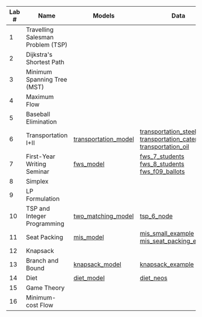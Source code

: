 | Lab # | Name                              | Models                                             | Data              | LPs              |
|-------|-----------------------------------|----------------------------------------------------|-------------------|------------------|
| 1     | Travelling Salesman Problem (TSP) | | | |
| 2     | Dijkstra's Shortest Path          | | | |
| 3     | Minimum Spanning Tree (MST)       | | | |
| 4     | Maximum Flow                      | | | |
| 5     | Baseball Elimination              | | | |
| 6     | Transportation I+II               | [transportation_model](transportation_model.ipynb) | [transportation_steel](transportation_steel.csv)  <br/> [transportation_caterer](transportation_caterer.csv)  <br/> [transportation_oil](transportation_oil.csv) | |
| 7     | First-Year Writing Seminar        | [fws_model](fws_model.ipynb) |  [fws_7_students](fws_7_students.csv) <br/> [fws_8_students](fws_8_students.csv) <br/> [fws_f09_ballots](fws_f09_ballots.csv)| |
| 8     | Simplex                           | | | |
| 9     | LP Formulation                    | | | [work_schedule_lp](work_schedule_lp.ipynb)  <br/>  [oil_production_lp](oil_production_lp.ipynb) |
| 10     | TSP and Integer Programming       | [two_matching_model](two_matching_model.ipynb) | [tsp_6_node](tsp_6_node.csv) | |
| 11     | Seat Packing                      | [mis_model](mis_model.ipynb) | [mis_small_example](mis_small_example.csv) <br/> [mis_seat_packing_example](mis_seat_packing_example.csv) |
| 12    | Knapsack                          | | | |
| 13    | Branch and Bound                  | [knapsack_model](knapsack_model.ipynb)             | [knapsack_example](knapsack_example.csv) | |
| 14    | Diet                              | [diet_model](diet_model.ipynb)                     | [diet_neos](diet_neos) | [small_diet_lp](small_diet_lp.ipynb) |
| 15    | Game Theory                       | | | [penalty_kick_game_lp](penalty_kick_game_lp.ipynb) |
| 16    | Minimum-cost Flow                 | | | |